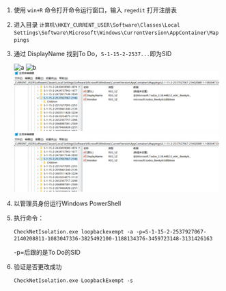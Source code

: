 1. 使用 ```win+R``` 命令打开命令运行窗口，输入 ```regedit``` 打开注册表
2. 进入目录 ```计算机\HKEY_CURRENT_USER\Software\Classes\Local Settings\Software\Microsoft\Windows\CurrentVersion\AppContainer\Mappings```
3. 通过 DisplayName 找到To Do，```S-1-15-2-2537...```即为SID

    ![a](https://github.dev/YonlinZ/notebook/blob/a9bb1a7b87649cb9f5fe78cecc3f602b721a1850/%E5%9B%BE%E7%89%87%E5%BA%93/image-20210224152232459.png)
    ![b](YonlinZ/notebook/图片库/image-20210224152232459.png)
    ![c](图片库/image-20210224152232459.png)
    ![d](https://github.com/YonlinZ/notebook/blob/main/%E5%9B%BE%E7%89%87%E5%BA%93/image-20210224152232459.png)

4. 以管理员身份运行Windows PowerShell
5. 执行命令：

    ```
    CheckNetIsolation.exe loopbackexempt -a -p=S-1-15-2-2537927067-2140208811-1083047336-3825492100-1188134376-3459723148-3131426163
    ```
    -p=后跟的是To Do的SID
6. 验证是否更改成功

    ```
    CheckNetIsolation.exe LoopbackExempt -s
    ```